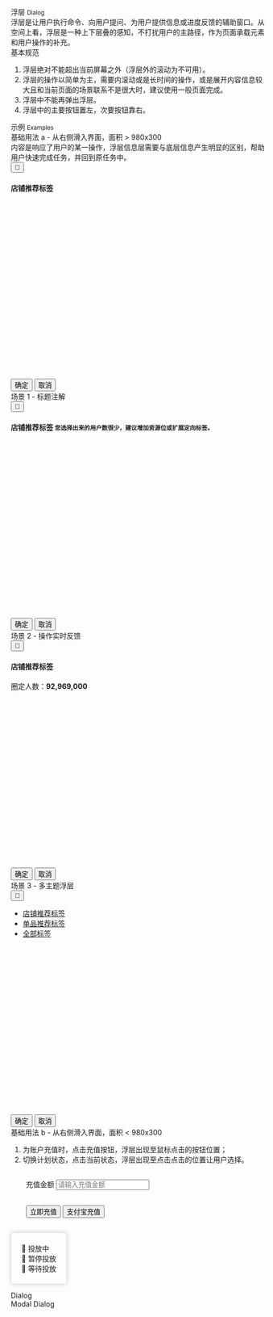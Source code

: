 <div class="mb40">
    <div class="fontsize-20">浮层 <small>Dialog</small></div>
    <div class="color-999 mt4">浮层是让用户执行命令、向用户提问、为用户提供信息或进度反馈的辅助窗口。从空间上看，浮层是一种上下层叠的感知，不打扰用户的主路径，作为页面承载元素和用户操作的补充。</div>
</div>

<div class="usage mb40">
    <div>基本规范</div>
    <ol>
        <li>浮层绝对不能超出当前屏幕之外（浮层外的滚动为不可用）。</li>
        <li>浮层的操作以简单为主，需要内滚动或是长时间的操作，或是展开内容信息较大且和当前页面的场景联系不是很大时，建议使用一般页面完成。</li>
        <li>浮层中不能再弹出浮层。</li>
        <li>浮层中的主要按钮置左，次要按钮靠右。</li>
    </ol>
</div>

<div class="fontsize-16 mb10">示例 <small>Examples</small></div>

<div class="example">
    <div class="content">
        <div class="content-header">
            <div>基础用法 a - 从右侧滑入界面，面积 &gt; 980x300</div>
            <div class="color-999 mt6">内容是响应了用户的某一操作，浮层信息层需要与底层信息产生明显的区别，帮助用户快速完成任务，并回到原任务中。</div>
        </div>
        <div class="content-body bg-backdrop" style="padding-right: 0;">
            <div class="dialog dialog-singleton" style="position: relative;">
                <button bx-click="close" type="button" class="dialog-close"><span class="brixfont">&#xe62d;</span></button>
                <div class="dialog-content">
                    <div class="dialog-header">
                        <h4 class="dialog-title fontsize-16">店铺推荐标签</h4>
                    </div>
                    <div class="dialog-body" style="height: 350px;"></div>
                    <div class="dialog-footer">
                        <button class="btn btn-brand mr10">确定</button>
                        <button class="btn mr10">取消</button>
                    </div>
                </div>
            </div>
        </div>
    </div>
</div>
<div class="example">
    <div class="content">
        <div class="content-header">
            <div>场景 1 - 标题注解</div>
        </div>
        <div class="content-body bg-backdrop" style="padding-right: 0;">
            <div class="dialog dialog-singleton" style="position: relative;">
                <button bx-click="close" type="button" class="dialog-close"><span class="brixfont">&#xe62d;</span></button>
                <div class="dialog-content">
                    <div class="dialog-header">
                        <h4 class="dialog-title fontsize-16">店铺推荐标签 <small class="ml3">您选择出来的用户数很少，建议增加资源位或扩展定向标签。</small></h4>
                    </div>
                    <div class="dialog-body" style="height: 350px;"></div>
                    <div class="dialog-footer">
                        <button class="btn btn-brand mr10">确定</button>
                        <button class="btn mr10">取消</button>
                    </div>
                </div>
            </div>
        </div>
    </div>
</div>
<div class="example">
    <div class="content">
        <div class="content-header">
            <div>场景 2 - 操作实时反馈</div>
        </div>
        <div class="content-body bg-backdrop" style="padding-right: 0;">
            <div class="dialog dialog-singleton" style="position: relative;">
                <button bx-click="close" type="button" class="dialog-close"><span class="brixfont">&#xe62d;</span></button>
                <div class="dialog-content">
                    <div class="dialog-header clearfix">
                        <h4 class="pull-left dialog-title fontsize-16">店铺推荐标签</h4>
                        <div class="pull-right mt5"><span class="color-999">圈定人数：</span><strong class="color-brand">92,969,000</strong></div>
                    </div>
                    <div class="dialog-body" style="height: 350px;"></div>
                    <div class="dialog-footer">
                        <button class="btn btn-brand mr10">确定</button>
                        <button class="btn mr10">取消</button>
                    </div>
                </div>
            </div>
        </div>
    </div>
</div>
<div class="example">
    <div class="content">
        <div class="content-header">
            <div>场景 3 - 多主题浮层</div>
        </div>
        <div class="content-body bg-backdrop" style="padding-right: 0;">
            <div class="dialog dialog-singleton" style="position: relative;">
                <button bx-click="close" type="button" class="dialog-close"><span class="brixfont">&#xe62d;</span></button>
                <div class="dialog-content">
                    <div class="dialog-header clearfix" style="padding-bottom: 0px;">
                        <ul class="mm-tabs clearfix" style="margin-bottom: -1px;">
                            <li class="active"><a href="javascript:;">店铺推荐标签</a></li>
                            <li><a href="javascript:;">单品推荐标签</a></li>
                            <li><a href="javascript:;">全部标签</a></li>
                        </ul>
                    </div>
                    <div class="dialog-body" style="height: 350px;"></div>
                    <div class="dialog-footer">
                        <button class="btn btn-brand mr10">确定</button>
                        <button class="btn mr10">取消</button>
                    </div>
                </div>
            </div>
        </div>
    </div>
</div>

<div class="example">
    <div class="content">
        <div class="content-header">
            <div>基础用法 b - 从右侧滑入界面，面积 &lt; 980x300</div>
            <ol>
                <li>为账户充值时，点击充值按钮，浮层出现至鼠标点击的按钮位置；</li>
                <li>切换计划状态，点击当前状态，浮层出现至点击点击的位置让用户选择。</li>
            </ol>
        </div>
        <div class="content-body">
            <div>
                <div class="dialog dialog-singleton" style="position: relative; display: inline-block;">
                    <!-- <button bx-click="close" type="button" class="dialog-close"><span class="brixfont">&#xe62d;</span></button> -->
                    <div class="dialog-content">
                        <div class="dialog-body" style="padding: 15px 30px;">
                            <span class="fontsize-14 mr10">充值金额</span>
                            <input placeholder="请输入充值金额">
                        </div>
                        <div class="dialog-footer" style="padding: 15px 30px;">
                            <button class="btn btn-brand mr10">立即充值</button>
                            <button class="btn mr10">支付宝充值</button>
                        </div>
                    </div>
                </div>
            </div>
            <ul class="mt40" style="list-style: none;
                border: 1px solid #e6e6e6;
                display: inline-block;
                padding: 20px;
                border-radius: 4px;
                box-shadow: 0 0 10px rgba(0,0,0,.18);">
                <li class="mb10"><span class="zsfont color-green fontsize-18 mr5">&#xe683;</span> 投放中</li>
                <li class="mb10"><span class="zsfont color-red fontsize-18 mr5">&#xe682;</span> 暂停投放</li>
                <li class=""><span class="zsfont color-gray fontsize-18 mr5">&#xe680;</span> 等待投放</li>
            </ul>
        </div>
    </div>
</div>

<div class="example hide">
    <div class="content">
        <div bx-name="components/dialog" bx-click="open" data-content="<div class='dialog-body'>hello<div>" data-placement="bottom" data-align="left" class="btn btn-default">Dialog</div>
        <div bx-name="components/dialog" bx-click="open" data-content="<div class='dialog-body'>hello<div>" data-placement="bottom" data-align="left" data-modal="true" class="btn btn-default">Modal Dialog</div>
    </div>
</div>

